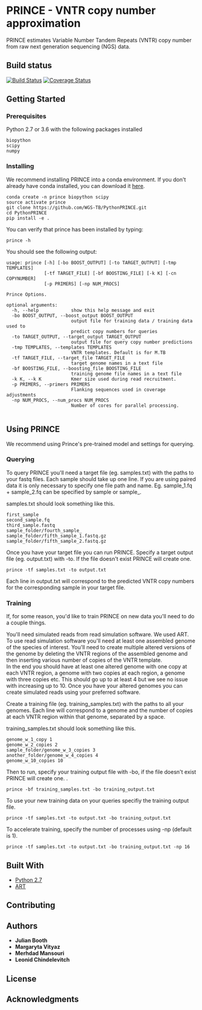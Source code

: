 # PRINCE - VNTR copy number approximation

PRINCE estimates Variable Number Tandem Repeats (VNTR) copy number from raw next generation sequencing (NGS) data.

## Build status

[![Build Status](https://travis-ci.org/WGS-TB/PythonPRINCE.svg?branch=master)](https://travis-ci.org/WGS-TB/PythonPRINCE)
[![Coverage Status](https://coveralls.io/repos/github/WGS-TB/PythonPRINCE/badge.svg?branch=master)](https://coveralls.io/github/WGS-TB/PythonPRINCE?branch=master)

## Getting Started

### Prerequisites

Python 2.7 or 3.6 with the following packages installed

```
biopython
scipy
numpy
```

### Installing

We recommend installing PRINCE into a conda environment. If you don't already have conda installed, you can download it [here](https://conda.io/miniconda.html). 

```
conda create -n prince biopython scipy
source activate prince
git clone https://github.com/WGS-TB/PythonPRINCE.git
cd PythonPRINCE
pip install -e .
```

You can verify that prince has been installed by typing:

```
prince -h
```

You should see the following output:

```
usage: prince [-h] [-bo BOOST_OUTPUT] [-to TARGET_OUTPUT] [-tmp TEMPLATES]
              [-tf TARGET_FILE] [-bf BOOSTING_FILE] [-k K] [-cn COPYNUMBER]
              [-p PRIMERS] [-np NUM_PROCS]

Prince Options.

optional arguments:
  -h, --help            show this help message and exit
  -bo BOOST_OUTPUT, --boost_output BOOST_OUTPUT
                        output file for training data / training data used to
                        predict copy numbers for queries
  -to TARGET_OUTPUT, --target_output TARGET_OUTPUT
                        output file for query copy number predictions
  -tmp TEMPLATES, --templates TEMPLATES
                        VNTR templates. Default is for M.TB
  -tf TARGET_FILE, --target_file TARGET_FILE
                        target genome names in a text file
  -bf BOOSTING_FILE, --boosting_file BOOSTING_FILE
                        training genome file names in a text file
  -k K, --k K           Kmer size used during read recruitment.
  -p PRIMERS, --primers PRIMERS
                        Flanking sequences used in coverage adjustments
  -np NUM_PROCS, --num_procs NUM_PROCS
                        Number of cores for parallel processing.
                        
```

## Using PRINCE

We recommend using Prince's pre-trained model and settings for querying.

### Querying

To query PRINCE you'll need a target file (eg. samples.txt) with the paths to your fastq files.
Each sample should take up one line. If you are using paired data it is only necessary to specify one file path and name.
Eg. sample_1.fq + sample_2.fq can be specified by sample or sample_.    

samples.txt should look something like this.
```
first_sample
second_sample.fq
third_sample.fastq
sample_folder/fourth_sample_
sample_folder/fifth_sample_1.fastq.gz  sample_folder/fifth_sample_2.fastq.gz
```
Once you have your target file you can run PRINCE.
Specify a target output file (eg. output.txt) with -to. If the file doesn't exist PRINCE will create one. 

```
prince -tf samples.txt -to output.txt
``` 

Each line in output.txt will correspond to the predicted VNTR copy numbers for the corresponding sample in your target file.

### Training

If, for some reason, you'd like to train PRINCE on new data you'll need to do a couple things.

You'll need simulated reads from read simulation software. We used ART.
To use read simulation software you'll need at least one assembled genome of the species of interest.
You'll need to create multiple altered versions of the genome by deleting the VNTR regions of the assembled genome and then inserting various number of copies of the VNTR template.  
In the end you should have at least one altered genome with one copy at each VNTR region, a genome with two copies at each region, a genome with three copies etc.
This should go up to at least 4 but we see no issue with increasing up to 10.
Once you have your altered genomes you can create simulated reads using your preferred software. 

Create a training file (eg. training_samples.txt) with the paths to all your genomes. Each line will correspond to a genome and the number of copies at each VNTR region within that genome, separated by a space.

training_samples.txt should look something like this.
```
genome_w_1_copy 1
genome_w_2_copies 2
sample_folder/genome_w_3_copies 3
another_folder/genome_w_4_copies 4
genome_w_10_copies 10
```

Then to run, specify your training output file with -bo, if the file doesn't exist PRINCE will create one. .
```
prince -bf training_samples.txt -bo training_output.txt
```


To use your new training data on your queries specifiy the training output file.
```
prince -tf samples.txt -to output.txt -bo training_output.txt
```

To accelerate training, specify the number of processes using -np (default is 1).
```
prince -tf samples.txt -to output.txt -bo training_output.txt -np 16
```

## Built With

* [Python 2.7](https://www.python.org/download/releases/2.7/)
* [ART](https://www.niehs.nih.gov/research/resources/software/biostatistics/art/index.cfm)

## Contributing

## Authors

* **Julian Booth**
* **Margaryta Vityaz** 
* **Merhdad Mansouri** 
* **Leonid Chindelevitch** 

## License


## Acknowledgments
